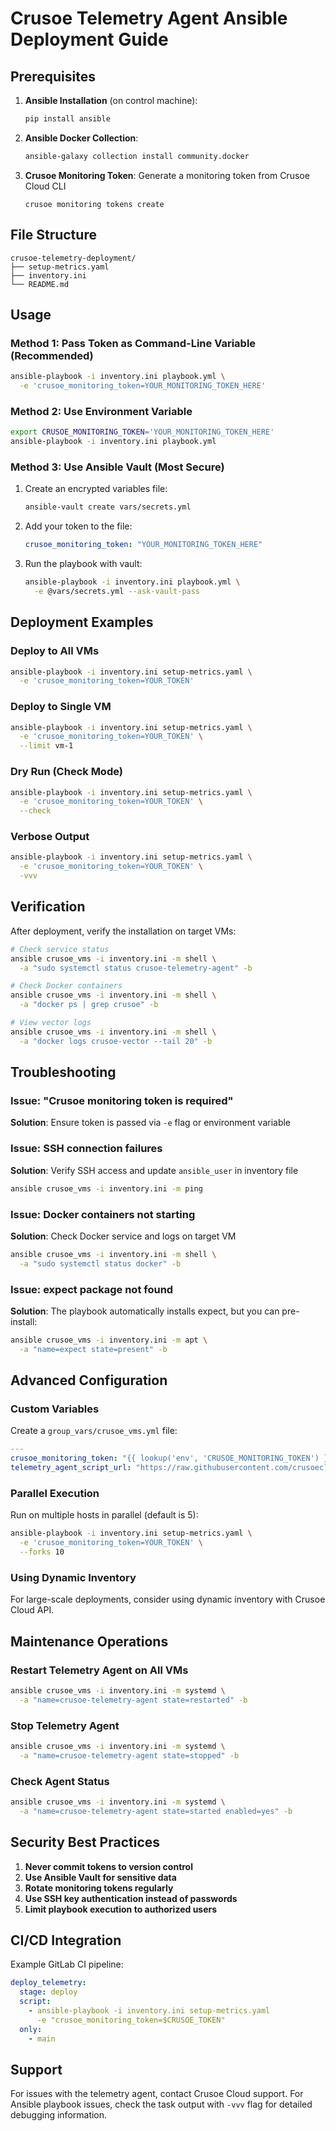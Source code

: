 # Crusoe Telemetry Agent Ansible Deployment Guide

## Prerequisites

1. **Ansible Installation** (on control machine):
   ```bash
   pip install ansible
   ```

2. **Ansible Docker Collection**:
   ```bash
   ansible-galaxy collection install community.docker
   ```


4. **Crusoe Monitoring Token**: Generate a monitoring token from Crusoe Cloud CLI

   ```
   crusoe monitoring tokens create 
   ```

## File Structure

```
crusoe-telemetry-deployment/
├── setup-metrics.yaml
├── inventory.ini
└── README.md
```

## Usage

### Method 1: Pass Token as Command-Line Variable (Recommended)

```bash
ansible-playbook -i inventory.ini playbook.yml \
  -e 'crusoe_monitoring_token=YOUR_MONITORING_TOKEN_HERE'
```

### Method 2: Use Environment Variable

```bash
export CRUSOE_MONITORING_TOKEN='YOUR_MONITORING_TOKEN_HERE'
ansible-playbook -i inventory.ini playbook.yml
```

### Method 3: Use Ansible Vault (Most Secure)

1. Create an encrypted variables file:
   ```bash
   ansible-vault create vars/secrets.yml
   ```

2. Add your token to the file:
   ```yaml
   crusoe_monitoring_token: "YOUR_MONITORING_TOKEN_HERE"
   ```

3. Run the playbook with vault:
   ```bash
   ansible-playbook -i inventory.ini playbook.yml \
     -e @vars/secrets.yml --ask-vault-pass
   ```

## Deployment Examples

### Deploy to All VMs
```bash
ansible-playbook -i inventory.ini setup-metrics.yaml \
  -e 'crusoe_monitoring_token=YOUR_TOKEN'
```



### Deploy to Single VM
```bash
ansible-playbook -i inventory.ini setup-metrics.yaml \
  -e 'crusoe_monitoring_token=YOUR_TOKEN' \
  --limit vm-1
```

### Dry Run (Check Mode)
```bash
ansible-playbook -i inventory.ini setup-metrics.yaml \
  -e 'crusoe_monitoring_token=YOUR_TOKEN' \
  --check
```

### Verbose Output
```bash
ansible-playbook -i inventory.ini setup-metrics.yaml \
  -e 'crusoe_monitoring_token=YOUR_TOKEN' \
  -vvv
```

## Verification

After deployment, verify the installation on target VMs:

```bash
# Check service status
ansible crusoe_vms -i inventory.ini -m shell \
  -a "sudo systemctl status crusoe-telemetry-agent" -b

# Check Docker containers
ansible crusoe_vms -i inventory.ini -m shell \
  -a "docker ps | grep crusoe" -b

# View vector logs
ansible crusoe_vms -i inventory.ini -m shell \
  -a "docker logs crusoe-vector --tail 20" -b
```

## Troubleshooting

### Issue: "Crusoe monitoring token is required"
**Solution**: Ensure token is passed via `-e` flag or environment variable

### Issue: SSH connection failures
**Solution**: Verify SSH access and update `ansible_user` in inventory file
```bash
ansible crusoe_vms -i inventory.ini -m ping
```

### Issue: Docker containers not starting
**Solution**: Check Docker service and logs on target VM
```bash
ansible crusoe_vms -i inventory.ini -m shell \
  -a "sudo systemctl status docker" -b
```

### Issue: expect package not found
**Solution**: The playbook automatically installs expect, but you can pre-install:
```bash
ansible crusoe_vms -i inventory.ini -m apt \
  -a "name=expect state=present" -b
```

## Advanced Configuration

### Custom Variables

Create a `group_vars/crusoe_vms.yml` file:

```yaml
---
crusoe_monitoring_token: "{{ lookup('env', 'CRUSOE_MONITORING_TOKEN') }}"
telemetry_agent_script_url: "https://raw.githubusercontent.com/crusoecloud/crusoe-telemetry-agent/refs/heads/main/setup_crusoe_telemetry_agent.sh"
```

### Parallel Execution

Run on multiple hosts in parallel (default is 5):
```bash
ansible-playbook -i inventory.ini setup-metrics.yaml \
  -e 'crusoe_monitoring_token=YOUR_TOKEN' \
  --forks 10
```

### Using Dynamic Inventory

For large-scale deployments, consider using dynamic inventory with Crusoe Cloud API.

## Maintenance Operations

### Restart Telemetry Agent on All VMs
```bash
ansible crusoe_vms -i inventory.ini -m systemd \
  -a "name=crusoe-telemetry-agent state=restarted" -b
```

### Stop Telemetry Agent
```bash
ansible crusoe_vms -i inventory.ini -m systemd \
  -a "name=crusoe-telemetry-agent state=stopped" -b
```

### Check Agent Status
```bash
ansible crusoe_vms -i inventory.ini -m systemd \
  -a "name=crusoe-telemetry-agent state=started enabled=yes" -b
```

## Security Best Practices

1. **Never commit tokens to version control**
2. **Use Ansible Vault for sensitive data**
3. **Rotate monitoring tokens regularly**
4. **Use SSH key authentication instead of passwords**
5. **Limit playbook execution to authorized users**

## CI/CD Integration

Example GitLab CI pipeline:

```yaml
deploy_telemetry:
  stage: deploy
  script:
    - ansible-playbook -i inventory.ini setup-metrics.yaml 
      -e "crusoe_monitoring_token=$CRUSOE_TOKEN"
  only:
    - main
```

## Support

For issues with the telemetry agent, contact Crusoe Cloud support.
For Ansible playbook issues, check the task output with `-vvv` flag for detailed debugging information.

